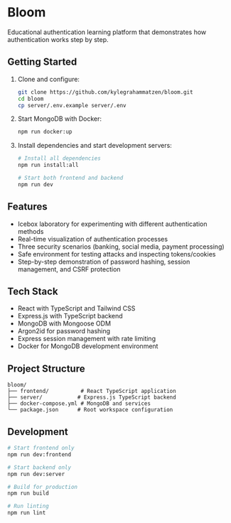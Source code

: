 # Bloom
Educational authentication learning platform that demonstrates how authentication works step by step.

## Getting Started

1. Clone and configure:
   ```bash
   git clone https://github.com/kylegrahammatzen/bloom.git
   cd bloom
   cp server/.env.example server/.env
   ```

2. Start MongoDB with Docker:
   ```bash
   npm run docker:up
   ```

3. Install dependencies and start development servers:
   ```bash
   # Install all dependencies
   npm run install:all

   # Start both frontend and backend
   npm run dev
   ```

## Features

- Icebox laboratory for experimenting with different authentication methods
- Real-time visualization of authentication processes
- Three security scenarios (banking, social media, payment processing)
- Safe environment for testing attacks and inspecting tokens/cookies
- Step-by-step demonstration of password hashing, session management, and CSRF protection

## Tech Stack

- React with TypeScript and Tailwind CSS
- Express.js with TypeScript backend
- MongoDB with Mongoose ODM
- Argon2id for password hashing
- Express session management with rate limiting
- Docker for MongoDB development environment

## Project Structure

```
bloom/
├── frontend/          # React TypeScript application
├── server/           # Express.js TypeScript backend
├── docker-compose.yml # MongoDB and services
└── package.json      # Root workspace configuration
```

## Development

```bash
# Start frontend only
npm run dev:frontend

# Start backend only
npm run dev:server

# Build for production
npm run build

# Run linting
npm run lint
```